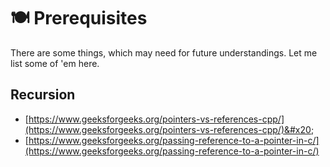 # 🍽️ Prerequisites

There are some things, which may need for future understandings. Let me list some of 'em here.

## Recursion

* [https://www.geeksforgeeks.org/pointers-vs-references-cpp/](https://www.geeksforgeeks.org/pointers-vs-references-cpp/)&#x20;
* [https://www.geeksforgeeks.org/passing-reference-to-a-pointer-in-c/](https://www.geeksforgeeks.org/passing-reference-to-a-pointer-in-c/)
